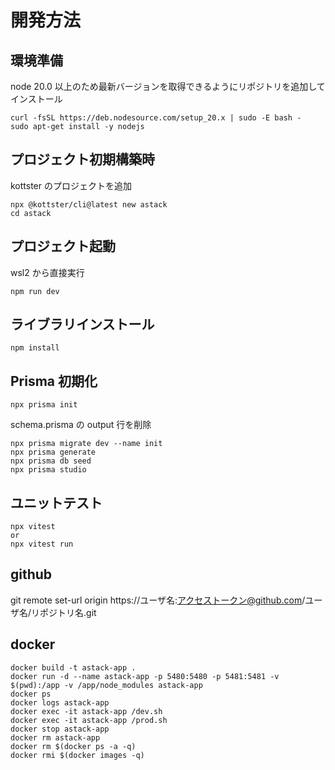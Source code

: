 # 開発方法

## 環境準備

node 20.0 以上のため最新バージョンを取得できるようにリポジトリを追加してインストール

```
curl -fsSL https://deb.nodesource.com/setup_20.x | sudo -E bash -
sudo apt-get install -y nodejs
```

## プロジェクト初期構築時

kottster のプロジェクトを追加

```
npx @kottster/cli@latest new astack
cd astack
```

## プロジェクト起動

wsl2 から直接実行

```
npm run dev
```

## ライブラリインストール

```
npm install
```

## Prisma 初期化

```
npx prisma init
```

schema.prisma の output 行を削除

```
npx prisma migrate dev --name init
npx prisma generate
npx prisma db seed
npx prisma studio
```

## ユニットテスト

```
npx vitest
or
npx vitest run
```

## github

git remote set-url origin https://ユーザ名:アクセストークン@github.com/ユーザ名/リポジトリ名.git

## docker

```
docker build -t astack-app .
docker run -d --name astack-app -p 5480:5480 -p 5481:5481 -v $(pwd):/app -v /app/node_modules astack-app
docker ps
docker logs astack-app
docker exec -it astack-app /dev.sh
docker exec -it astack-app /prod.sh
docker stop astack-app
docker rm astack-app
docker rm $(docker ps -a -q)
docker rmi $(docker images -q)
```

